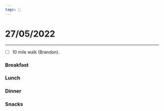 ```yaml
---
tags: 📆
---
```


# 27/05/2022
---

- [ ] 10 mile walk (Brandon).


### Breakfast


### Lunch



### Dinner



### Snacks

